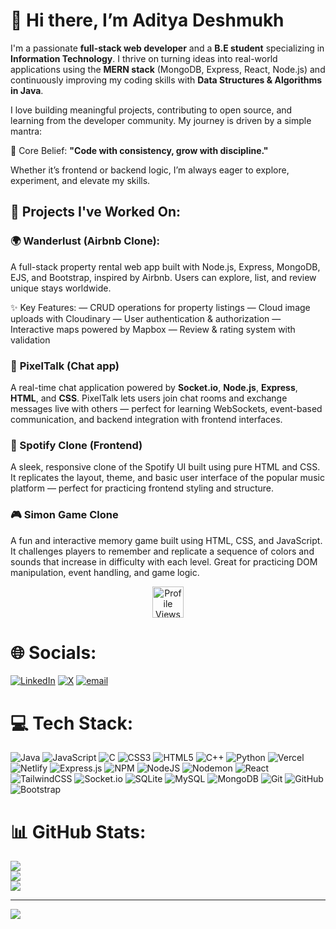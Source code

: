 # 👋 Hi there, I’m Aditya Deshmukh  
I'm a passionate **full-stack web developer** and a **B.E student** specializing in **Information Technology**. I thrive on turning ideas into real-world applications using the **MERN stack** (MongoDB, Express, React, Node.js) and continuously improving my coding skills with **Data Structures & Algorithms in Java**.

I love building meaningful projects, contributing to open source, and learning from the developer community. My journey is driven by a simple mantra:

🎯 Core Belief: **"Code with consistency, grow with discipline."**

Whether it’s frontend or backend logic, I’m always eager to explore, experiment, and elevate my skills.


## 🚀 Projects I've Worked On:

### 🌍 Wanderlust (Airbnb Clone):

A full-stack property rental web app built with Node.js, Express, MongoDB, EJS, and Bootstrap, inspired by Airbnb. Users can explore, list, and review unique stays worldwide.

✨ Key Features:
— CRUD operations for property listings
— Cloud image uploads with Cloudinary
— User authentication & authorization
— Interactive maps powered by Mapbox
— Review & rating system with validation

### 💬 **PixelTalk** (Chat app) 
A real-time chat application powered by **Socket.io**, **Node.js**, **Express**, **HTML**, and **CSS**. PixelTalk lets users join chat rooms and exchange messages live with others — perfect for learning WebSockets, event-based communication, and backend integration with frontend interfaces.

### 🎵 Spotify Clone (Frontend)  
A sleek, responsive clone of the Spotify UI built using pure HTML and CSS. It replicates the layout, theme, and basic user interface of the popular music platform — perfect for practicing frontend styling and structure.

### 🎮 Simon Game Clone  
A fun and interactive memory game built using HTML, CSS, and JavaScript. It challenges players to remember and replicate a sequence of colors and sounds that increase in difficulty with each level. Great for practicing DOM manipulation, event handling, and game logic.

<p align="center">
  <a href="https://github.com/Aditya-deshmukh-1410">
    <img src="https://komarev.com/ghpvc/?username=Aditya-deshmukh-1410&color=blue" alt="Profile Views" height="50">
  </a>
</p>



# 🌐 Socials:
[![LinkedIn](https://img.shields.io/badge/LinkedIn-%230077B5.svg?logo=linkedin&logoColor=white)](https://linkedin.com/in/aditya-deshmukh14) [![X](https://img.shields.io/badge/X-black.svg?logo=X&logoColor=white)](https://x.com/@Aadi_deshmukh14) [![email](https://img.shields.io/badge/Email-D14836?logo=gmail&logoColor=white)](mailto:adityadeshmukh14100@gmail.com) 

# 💻 Tech Stack:
![Java](https://img.shields.io/badge/java-%23ED8B00.svg?style=for-the-badge&logo=openjdk&logoColor=white) ![JavaScript](https://img.shields.io/badge/javascript-%23323330.svg?style=for-the-badge&logo=javascript&logoColor=%23F7DF1E) ![C](https://img.shields.io/badge/c-%2300599C.svg?style=for-the-badge&logo=c&logoColor=white) ![CSS3](https://img.shields.io/badge/css3-%231572B6.svg?style=for-the-badge&logo=css3&logoColor=white) ![HTML5](https://img.shields.io/badge/html5-%23E34F26.svg?style=for-the-badge&logo=html5&logoColor=white) ![C++](https://img.shields.io/badge/c++-%2300599C.svg?style=for-the-badge&logo=c%2B%2B&logoColor=white) ![Python](https://img.shields.io/badge/python-3670A0?style=for-the-badge&logo=python&logoColor=ffdd54) ![Vercel](https://img.shields.io/badge/vercel-%23000000.svg?style=for-the-badge&logo=vercel&logoColor=white) ![Netlify](https://img.shields.io/badge/netlify-%23000000.svg?style=for-the-badge&logo=netlify&logoColor=#00C7B7) ![Express.js](https://img.shields.io/badge/express.js-%23404d59.svg?style=for-the-badge&logo=express&logoColor=%2361DAFB) ![NPM](https://img.shields.io/badge/NPM-%23CB3837.svg?style=for-the-badge&logo=npm&logoColor=white) ![NodeJS](https://img.shields.io/badge/node.js-6DA55F?style=for-the-badge&logo=node.js&logoColor=white) ![Nodemon](https://img.shields.io/badge/NODEMON-%23323330.svg?style=for-the-badge&logo=nodemon&logoColor=%BBDEAD) ![React](https://img.shields.io/badge/react-%2320232a.svg?style=for-the-badge&logo=react&logoColor=%2361DAFB) ![TailwindCSS](https://img.shields.io/badge/tailwindcss-%2338B2AC.svg?style=for-the-badge&logo=tailwind-css&logoColor=white) ![Socket.io](https://img.shields.io/badge/Socket.io-black?style=for-the-badge&logo=socket.io&badgeColor=010101) ![SQLite](https://img.shields.io/badge/sqlite-%2307405e.svg?style=for-the-badge&logo=sqlite&logoColor=white) ![MySQL](https://img.shields.io/badge/mysql-4479A1.svg?style=for-the-badge&logo=mysql&logoColor=white) ![MongoDB](https://img.shields.io/badge/MongoDB-%234ea94b.svg?style=for-the-badge&logo=mongodb&logoColor=white) ![Git](https://img.shields.io/badge/git-%23F05033.svg?style=for-the-badge&logo=git&logoColor=white) ![GitHub](https://img.shields.io/badge/github-%23121011.svg?style=for-the-badge&logo=github&logoColor=white) ![Bootstrap](https://img.shields.io/badge/bootstrap-%238511FA.svg?style=for-the-badge&logo=bootstrap&logoColor=white)
# 📊 GitHub Stats:
![](https://github-readme-stats.vercel.app/api?username=aditya-deshmukh-1410&theme=highcontrast&hide_border=false&include_all_commits=false&count_private=false)<br/>
![](https://nirzak-streak-stats.vercel.app/?user=aditya-deshmukh-1410&theme=highcontrast&hide_border=false)<br/>
![](https://github-readme-stats.vercel.app/api/top-langs/?username=aditya-deshmukh-1410&theme=highcontrast&hide_border=false&include_all_commits=false&count_private=false&layout=compact)

---
[![](https://visitcount.itsvg.in/api?id=aditya-deshmukh-1410&icon=0&color=0)](https://visitcount.itsvg.in)

<!-- Proudly created with GPRM ( https://gprm.itsvg.in ) -->
